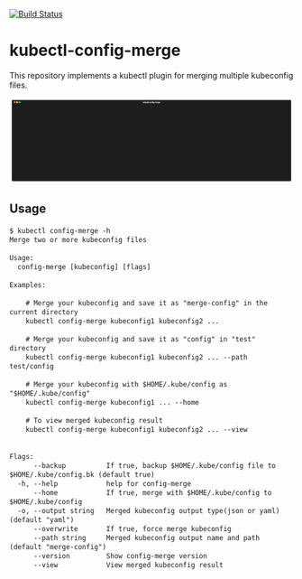 [![Build Status](https://travis-ci.org/kubedev/kubectl-config-merge.svg?branch=master)](https://travis-ci.org/kubedev/kubectl-config-merge)

# kubectl-config-merge
This repository implements a kubectl plugin for merging multiple kubeconfig files.

![Screenshot](./screenshots/config-merge.gif)

## Usage
```
$ kubectl config-merge -h
Merge two or more kubeconfig files

Usage:
  config-merge [kubeconfig] [flags]

Examples:

	# Merge your kubeconfig and save it as "merge-config" in the current directory
	kubectl config-merge kubeconfig1 kubeconfig2 ...

	# Merge your kubeconfig and save it as "config" in "test" directory
	kubectl config-merge kubeconfig1 kubeconfig2 ... --path test/config

	# Merge your kubeconfig with $HOME/.kube/config as "$HOME/.kube/config"
	kubectl config-merge kubeconfig1 ... --home

	# To view merged kubeconfig result
	kubectl config-merge kubeconfig1 kubeconfig2 ... --view


Flags:
      --backup          If true, backup $HOME/.kube/config file to $HOME/.kube/config.bk (default true)
  -h, --help            help for config-merge
      --home            If true, merge with $HOME/.kube/config to $HOME/.kube/config
  -o, --output string   Merged kubeconfig output type(json or yaml) (default "yaml")
      --overwrite       If true, force merge kubeconfig
      --path string     Merged kubeconfig output name and path (default "merge-config")
      --version         Show config-merge version
      --view            View merged kubeconfig result
```